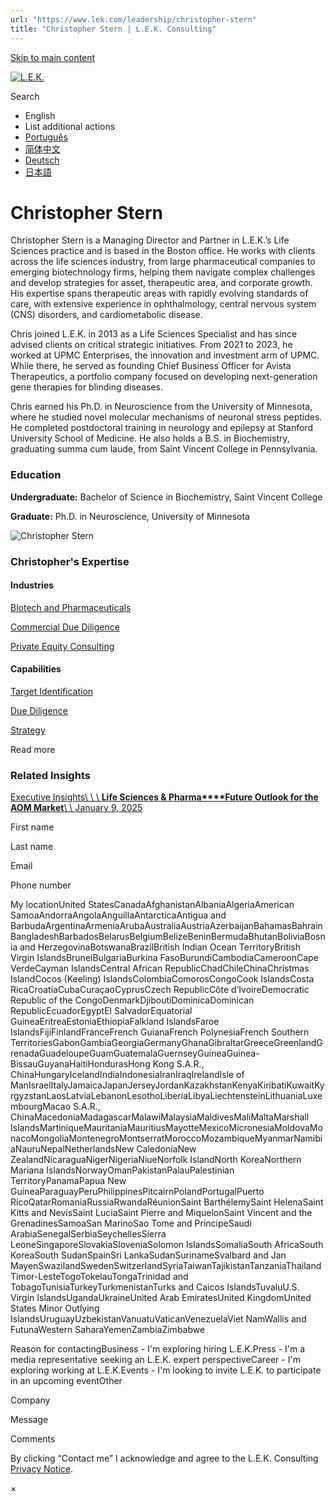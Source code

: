 ```yaml
---
url: "https://www.lek.com/leadership/christopher-stern"
title: "Christopher Stern | L.E.K. Consulting"
---
```


[Skip to main content](https://www.lek.com/leadership/christopher-stern#main-content)

[![L.E.K.](https://www.lek.com/themes/lek/images/new-logo.svg)](https://www.lek.com/ "L.E.K.")

Search

- English
- List additional actions
- [Português](https://www.lek.com/pt-br/lek-brazil)
- [简体中文](https://www.lek.com/zh-hant/lek-china)
- [Deutsch](https://www.lek.com/de/lek-germany)
- [日本語](https://www.lek.com/ja/lek-japan)

# Christopher Stern

Christopher Stern is a Managing Director and Partner in L.E.K.’s Life Sciences practice and is based in the Boston office. He works with clients across the life sciences industry, from large pharmaceutical companies to emerging biotechnology firms, helping them navigate complex challenges and develop strategies for asset, therapeutic area, and corporate growth. His expertise spans therapeutic areas with rapidly evolving standards of care, with extensive experience in ophthalmology, central nervous system (CNS) disorders, and cardiometabolic disease.

Chris joined L.E.K. in 2013 as a Life Sciences Specialist and has since advised clients on critical strategic initiatives. From 2021 to 2023, he worked at UPMC Enterprises, the innovation and investment arm of UPMC. While there, he served as founding Chief Business Officer for Avista Therapeutics, a portfolio company focused on developing next-generation gene therapies for blinding diseases.

Chris earned his Ph.D. in Neuroscience from the University of Minnesota, where he studied novel molecular mechanisms of neuronal stress peptides. He completed postdoctoral training in neurology and epilepsy at Stanford University School of Medicine. He also holds a B.S. in Biochemistry, graduating summa cum laude, from Saint Vincent College in Pennsylvania.

### Education

**Undergraduate:** Bachelor of Science in Biochemistry, Saint Vincent College

**Graduate:** Ph.D. in Neuroscience, University of Minnesota

![Christopher Stern](https://www.lek.com/sites/default/files/profile-images/christopher-stern-web.png)

### Christopher's Expertise

#### Industries

[Biotech and Pharmaceuticals](https://www.lek.com/industries/life-sciences-pharma/biotech-pharmaceutical)

[Commercial Due Diligence](https://www.lek.com/industries/private-equity-pe/commercial-due-diligence-cdd)

[Private Equity Consulting](https://www.lek.com/industries/private-equity-pe)

#### Capabilities

[Target Identification](https://www.lek.com/capabilities/mergers-acquisitions/target-identification)

[Due Diligence](https://www.lek.com/capabilities/mergers-acquisitions/due-diligence)

[Strategy](https://www.lek.com/capabilities/strategy)

Read more

### Related Insights

[Executive Insights\\
\\
\\
**Life Sciences & Pharma****Future Outlook for the AOM Market**\\
\\
January 9, 2025](https://www.lek.com/insights/hea/us/ei/future-outlook-aom-market)

First name

Last name

Email

Phone number

My locationUnited StatesCanadaAfghanistanAlbaniaAlgeriaAmerican SamoaAndorraAngolaAnguillaAntarcticaAntigua and BarbudaArgentinaArmeniaArubaAustraliaAustriaAzerbaijanBahamasBahrainBangladeshBarbadosBelarusBelgiumBelizeBeninBermudaBhutanBoliviaBosnia and HerzegovinaBotswanaBrazilBritish Indian Ocean TerritoryBritish Virgin IslandsBruneiBulgariaBurkina FasoBurundiCambodiaCameroonCape VerdeCayman IslandsCentral African RepublicChadChileChinaChristmas IslandCocos (Keeling) IslandsColombiaComorosCongoCook IslandsCosta RicaCroatiaCubaCuraçaoCyprusCzech RepublicCôte d’IvoireDemocratic Republic of the CongoDenmarkDjiboutiDominicaDominican RepublicEcuadorEgyptEl SalvadorEquatorial GuineaEritreaEstoniaEthiopiaFalkland IslandsFaroe IslandsFijiFinlandFranceFrench GuianaFrench PolynesiaFrench Southern TerritoriesGabonGambiaGeorgiaGermanyGhanaGibraltarGreeceGreenlandGrenadaGuadeloupeGuamGuatemalaGuernseyGuineaGuinea-BissauGuyanaHaitiHondurasHong Kong S.A.R., ChinaHungaryIcelandIndiaIndonesiaIranIraqIrelandIsle of ManIsraelItalyJamaicaJapanJerseyJordanKazakhstanKenyaKiribatiKuwaitKyrgyzstanLaosLatviaLebanonLesothoLiberiaLibyaLiechtensteinLithuaniaLuxembourgMacao S.A.R., ChinaMacedoniaMadagascarMalawiMalaysiaMaldivesMaliMaltaMarshall IslandsMartiniqueMauritaniaMauritiusMayotteMexicoMicronesiaMoldovaMonacoMongoliaMontenegroMontserratMoroccoMozambiqueMyanmarNamibiaNauruNepalNetherlandsNew CaledoniaNew ZealandNicaraguaNigerNigeriaNiueNorfolk IslandNorth KoreaNorthern Mariana IslandsNorwayOmanPakistanPalauPalestinian TerritoryPanamaPapua New GuineaParaguayPeruPhilippinesPitcairnPolandPortugalPuerto RicoQatarRomaniaRussiaRwandaRéunionSaint BarthélemySaint HelenaSaint Kitts and NevisSaint LuciaSaint Pierre and MiquelonSaint Vincent and the GrenadinesSamoaSan MarinoSao Tome and PrincipeSaudi ArabiaSenegalSerbiaSeychellesSierra LeoneSingaporeSlovakiaSloveniaSolomon IslandsSomaliaSouth AfricaSouth KoreaSouth SudanSpainSri LankaSudanSurinameSvalbard and Jan MayenSwazilandSwedenSwitzerlandSyriaTaiwanTajikistanTanzaniaThailandTimor-LesteTogoTokelauTongaTrinidad and TobagoTunisiaTurkeyTurkmenistanTurks and Caicos IslandsTuvaluU.S. Virgin IslandsUgandaUkraineUnited Arab EmiratesUnited KingdomUnited States Minor Outlying IslandsUruguayUzbekistanVanuatuVaticanVenezuelaViet NamWallis and FutunaWestern SaharaYemenZambiaZimbabwe

Reason for contactingBusiness - I'm exploring hiring L.E.K.Press - I'm a media representative seeking an L.E.K. expert perspectiveCareer - I'm exploring working at L.E.K.Events - I'm looking to invite L.E.K. to participate in an upcoming eventOther

Company

Message

Comments

By clicking “Contact me” I acknowledge and agree to the L.E.K. Consulting [Privacy Notice](https://www.lek.com/lek-consulting-privacy-policy).

×